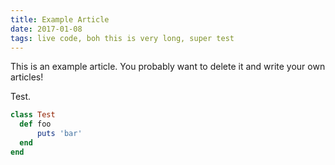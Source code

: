 ```yaml
---
title: Example Article
date: 2017-01-08
tags: live code, boh this is very long, super test
---
```


This is an example article. You probably want to delete it and write your own articles!

Test.

```ruby
class Test
  def foo
      puts 'bar'
  end
end
```
